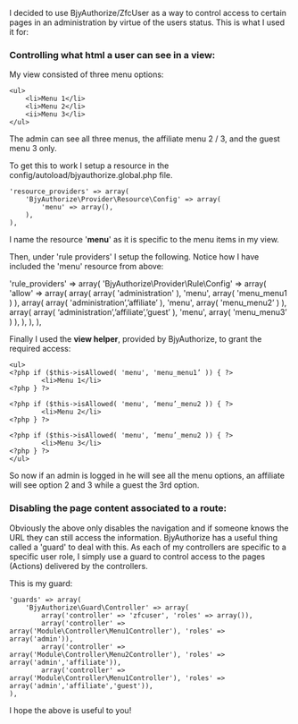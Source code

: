 I decided to use BjyAuthorize/ZfcUser as a way to control access to certain pages in an administration by virtue of the users status. This is what I used it for:

### Controlling what html a user can see in a view:

My view consisted of three menu options:

    <ul>
        <li>Menu 1</li>
        <li>Menu 2</li>
        <ii>Menu 3</li>
    </ul>

The admin can see all three menus, the affiliate menu 2 / 3, and the guest menu 3 only.

To get this to work I setup a resource in the config/autoload/bjyauthorize.global.php file.

    'resource_providers' => array(
        'BjyAuthorize\Provider\Resource\Config' => array(
            'menu' => array(),
        ),
    ),

I name the resource '**menu**' as it is specific to the menu items in my view.

Then, under 'rule providers' I setup the following. Notice how I have included the 'menu' resource from above:

   'rule_providers' => array(
        'BjyAuthorize\Provider\Rule\Config' => array(
            'allow' => array(
                array( array( 'administration' ), 'menu', array( 'menu_menu1 ) ),
                array( array( 'administration’,’affiliate’ ), 'menu', array( 'menu_menu2’ ) ),
                array( array( ‘administration’,’affiliate’,’guest’ ), 'menu', array( 'menu_menu3’ ) ),
            ),
        ),
    ),


Finally I used the **view helper**, provided by BjyAuthorize, to grant the required access:

    <ul>
	<?php if ($this->isAllowed( 'menu', 'menu_menu1’ )) { ?>
    		<li>Menu 1</li>
	<?php } ?>

	<?php if ($this->isAllowed( 'menu', ‘menu’_menu2 )) { ?>
    		<li>Menu 2</li>
	<?php } ?>

	<?php if ($this->isAllowed( 'menu', ‘menu’_menu2 )) { ?>
    		<li>Menu 3</li>
	<?php } ?>
    </ul>

So now if an admin is logged in he will see all the menu options, an affiliate will see option 2 and 3 while a guest the 3rd option.

### Disabling the page content associated to a route:

Obviously the above only disables the navigation and if someone knows the URL they can still access the information. BjyAuthorize has a useful thing called a 'guard' to deal with this. As each of my controllers are specific to a specific user role, I simply use a guard to control access to the pages (Actions) delivered by the controllers.

This is my guard:

    'guards' => array(
        'BjyAuthorize\Guard\Controller' => array(
            array('controller' => 'zfcuser', 'roles' => array()),
            array('controller' => array('Module\Controller\Menu1Controller'), 'roles' => array('admin')),
            array('controller' => array('Module\Controller\Menu2Controller'), 'roles' => array('admin','affiliate')),
            array('controller' => array('Module\Controller\Menu1Controller'), 'roles' => array('admin','affiliate','guest')),
    ),

I hope the above is useful to you!